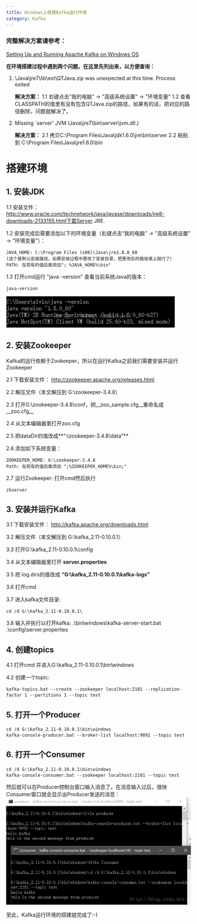 ```yaml
---
title: Windows上搭建Kafka运行环境
category: Kafka
---
```


### 完整解决方案请参考： 

[Setting Up and Running Apache Kafka on Windows OS](https://dzone.com/articles/running-apache-kafka-on-windows-os)

 
__在环境搭建过程中遇到两个问题，在这里先列出来，以方便查询：__

1. \Java\jre7\lib\ext\QTJava.zip was unexpected at this time. Process exited

	__解决方案：__
	1.1 右键点击“我的电脑” -> "高级系统设置" -> "环境变量" 
	1.2 查看CLASSPATH的值里有没有包含QTJava.zip的路径，如果有的话，把对应的路径删除，问题就解决了。
 
2. Missing `server' JVM (Java\jre7\bin\server\jvm­­.dll.)

	__解决方案：__
	2.1 拷贝C:\Program Files\Java\jdk1.6.0\jre\bin\server
	2.2 粘贴到 C:\Program Files\Java\jre1.6.0\bin
 
# 搭建环境

## 1. 安装JDK

1.1 安装文件：http://www.oracle.com/technetwork/java/javase/downloads/jre8-downloads-2133155.html下载Server JRE.

1.2 安装完成后需要添加以下的环境变量（右键点击“我的电脑” -> "高级系统设置" -> "环境变量"）：

	JAVA_HOME: C:\Program Files (x86)\Java\jre1.8.0_60
	(这个是默认安装路径，如果安装过程中更改了安装目录，把更改后的路径填上就行了）
	PATH: 在现有的值后面添加"; %JAVA_HOME%\bin"

1.3 打开cmd运行 "java -version" 查看当前系统Java的版本：

	java-version

![Result](/images/Kafka/java_version.jpg)
 
## 2. 安装Zookeeper

Kafka的运行依赖于Zookeeper，所以在运行Kafka之前我们需要安装并运行Zookeeper

2.1	下载安装文件： http://zookeeper.apache.org/releases.html 

2.2	解压文件（本文解压到 G:\zookeeper-3.4.8）

2.3	打开G:\zookeeper-3.4.8\conf，把__zoo_sample.cfg__重命名成__zoo.cfg__

2.4	从文本编辑器里打开zoo.cfg

2.5	把dataDir的值改成**“:\zookeeper-3.4.8\data”**

2.6	添加如下系统变量：

	ZOOKEEPER_HOME: G:\zookeeper-3.4.8
	Path: 在现有的值后面添加 ";%ZOOKEEPER_HOME%\bin;"

2.7	运行Zookeeper: 打开cmd然后执行

	zkserver 

## 3. 安装并运行Kafka

3.1 下载安装文件： http://kafka.apache.org/downloads.html

3.2 解压文件（本文解压到 G:\kafka_2.11-0.10.0.1）

3.3 打开G:\kafka_2.11-0.10.0.1\config

3.4 从文本编辑器里打开 **server.properties**

3.5 把 log.dirs的值改成 **“G:\kafka_2.11-0.10.0.1\kafka-logs”**

3.6 打开cmd

3.7 进入kafka文件目录: 

	cd /d G:\kafka_2.11-0.10.0.1\

3.8 输入并执行以打开kafka:
	.\bin\windows\kafka-server-start.bat .\config\server.properties
 

## 4. 创建topics

4.1 打开cmd 并进入G:\kafka_2.11-0.10.0.1\bin\windows

4.2 创建一个topic:

	kafka-topics.bat --create --zookeeper localhost:2181 --replication-factor 1 --partitions 1 --topic test

## 5. 打开一个Producer

	cd /d G:\kafka_2.11-0.10.0.1\bin\windows
	kafka-console-producer.bat --broker-list localhost:9092 --topic test
 

## 6. 打开一个Consumer

	cd /d G:\kafka_2.11-0.10.0.1\bin\windows
	kafka-console-consumer.bat --zookeeper localhost:2181 --topic test

然后就可以在Producer控制台窗口输入消息了。在消息输入过后，很快Consumer窗口就会显示出Producer发送的消息：
![Result](/images/Kafka/setup_result.jpg)

至此，Kafka运行环境的搭建就完成了:-)
 